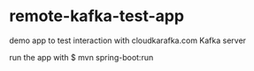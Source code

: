 # remote-kafka-test-app
demo app to test interaction with cloudkarafka.com Kafka server
<p>
run the app with $ mvn spring-boot:run
